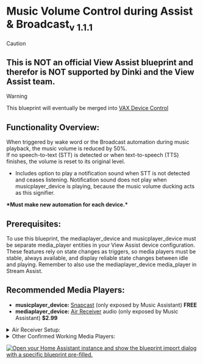 # Music Volume Control during Assist & Broadcast<sub>v 1.1.1</sub>

> [!CAUTION] 
> ## **This is __NOT__ an official View Assist blueprint and therefor is NOT supported by Dinki and the View Assist team.**

> [!WARNING]
> This blueprint will eventually be merged into [VAX Device Control](https://github.com/Flight-Lab/View-Assist/blob/Extras/View%20Assist%20Community%20Extras/VAX%20Device%20Control/readme.md)

## Functionality Overview:  
When triggered by wake word or the Broadcast automation during music playback, the music volume is reduced by 50%.  
If no speech-to-text (STT) is detected or when text-to-speech (TTS) finishes, the volume is reset to its original level. 

* Includes option to play a notification sound when STT is not detected and ceases listening. Notification sound does not play when musicplayer_device is playing, because the music volume ducking acts as this signifier.  

**\*Must make new automation for each device.\***

## Prerequisites:
To use this blueprint, the mediaplayer_device and musicplayer_device must be separate media_player entities in your View Assist device configuration. These features rely on state changes as triggers, so media players must be stable, always available, and display reliable state changes between idle and playing. Remember to also use the mediaplayer_device media_player in Stream Assist.

## Recommended Media Players:
* **musicplayer_device:** [Snapcast](https://play.google.com/store/apps/details?id=de.badaix.snapcast&hl=en_US) (only exposed by Music Assistant) **FREE**
* **mediaplayer_device:** [Air Receiver](https://play.google.com/store/apps/details?id=com.softmedia.receiver&hl=en_US) audio (only exposed by Music Assistant) **$2.99**
<details>

<summary>Air Receiver Setup:</summary>

1) In AirReceiver settings, make sure both Airplay <sub>IOS Media Receiver</sub> and AirTunes Audio <sub>AirPort Express Speaker</sub> are selected. The media_player entity we want to use is only made when both of these are checked.
(I recommend unchecking the other options as they will create even more media player entities. One even creates a media server.)

2) Scroll down and select Advanced Settings.

3) Set AirTunes Audio Latency (ms) to 0(ms)

4) Check AirTunes UI [✓]

The media player entity we want to use will be created by the Music Assistant integration and will be named `media_player.lenovostarview_(last 3 digits of device ip)_audio`  
ex. `media_player.lenovostarview_180_audio`  
This media player has volume controls independent from the android device volume controls, just like the Snapcast media player.
Setting the AirTunes Audio Latency to 0(ms) in step \#3 allows for a more responsive feeling TTS.

</details>
<details>

<summary>Other Confirmed Working Media Players:</summary>

* [Fully Kiosk Browser](https://play.google.com/store/apps/details?id=de.ozerov.fully&hl=en_US) media player (exposed by Music Assistant) 
> [!WARNING]
> If using the FKB media player, it must be the one exposed by Music Assistant or it will go unavailable and will not be able to act as a trigger.
>
> The FKB media player seems to have a delay between state changes and audio playback. 
> State will change from idle to playing and then audio playback will begin after a 1-2 second delay.
> Audio playback will end and then state will change from playing to idle after a 1-2 second delay.
> These delays lead to a feeling of decreased responsiveness.

</details>

[![Open your Home Assistant instance and show the blueprint import dialog with a specific blueprint pre-filled.](https://my.home-assistant.io/badges/blueprint_import.svg)](https://my.home-assistant.io/redirect/blueprint_import/?blueprint_url=https://gist.github.com/Flight-Lab/ed20af4f6f7a4a5258a668317ae61671)

